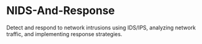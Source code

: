 # NIDS-And-Response
Detect and respond to network intrusions using IDS/IPS, analyzing network traffic, and implementing response strategies.
